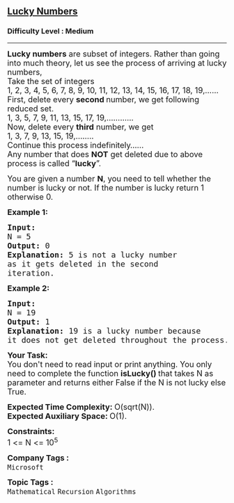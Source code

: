 <h2><a href="https://www.geeksforgeeks.org/problems/lucky-numbers2911/1?page=1&category=Mathematical&difficulty=Easy,Medium&sortBy=submissions">Lucky Numbers</a></h2><h3>Difficulty Level : Medium</h3><hr><div class="problems_problem_content__Xm_eO"><p><span style="font-size: 18px;"><strong>Lucky numbers</strong> are subset of integers. Rather than going into much theory, let us see the process of arriving at lucky numbers,<br>Take the set of integers<br>1, 2, 3, 4, 5, 6, 7, 8, 9, 10, 11, 12, 13, 14, 15, 16, 17, 18, 19,……<br>First, delete every <strong>second </strong>number, we get following reduced set.<br>1, 3, 5, 7, 9, 11, 13, 15, 17, 19,…………<br>Now, delete every <strong>third</strong> number, we get<br>1, 3, 7, 9, 13, 15, 19,….….<br>Continue this process indefinitely……<br>Any number that does <strong>NOT</strong> get deleted due to above process is called “<strong>lucky</strong>”.</span></p>
<p><span style="font-size: 18px;">You are given a number <strong>N</strong>, you need to tell whether the number is lucky or not. If the number is lucky return 1 otherwise 0.</span></p>
<p><span style="font-size: 18px;"><strong>Example 1:</strong></span></p>
<pre><span style="font-size: 18px;"><strong>Input:
</strong>N = 5
<strong>Output: </strong>0<strong>
Explanation: </strong>5 is not a lucky number 
as it gets deleted in the second 
iteration.
</span></pre>
<p><span style="font-size: 18px;"><strong>Example 2:</strong></span></p>
<pre><span style="font-size: 18px;"><strong>Input:
</strong>N = 19
<strong>Output: </strong>1<strong>
Explanation: </strong>19 is a lucky number because <br>it does not get deleted throughout the process.</span></pre>
<p><span style="font-size: 18px;"><strong>Your Task:</strong><br>You don't need to read input or print anything. You only need to complete the function <strong>isLucky()&nbsp;</strong>that takes N&nbsp;as parameter and returns either False&nbsp;if the N&nbsp;is not lucky else True.</span></p>
<p><span style="font-size: 18px;"><strong>Expected Time Complexity:&nbsp;</strong>O(sqrt(N)).<br><strong>Expected Auxiliary&nbsp;Space:&nbsp;</strong>O(1).</span></p>
<p><span style="font-size: 18px;"><strong>Constraints:</strong></span><br><span style="font-size: 18px;">1 &lt;= N &lt;= 10<sup>5</sup></span></p></div><p><span style=font-size:18px><strong>Company Tags : </strong><br><code>Microsoft</code>&nbsp;<br><p><span style=font-size:18px><strong>Topic Tags : </strong><br><code>Mathematical</code>&nbsp;<code>Recursion</code>&nbsp;<code>Algorithms</code>&nbsp;
